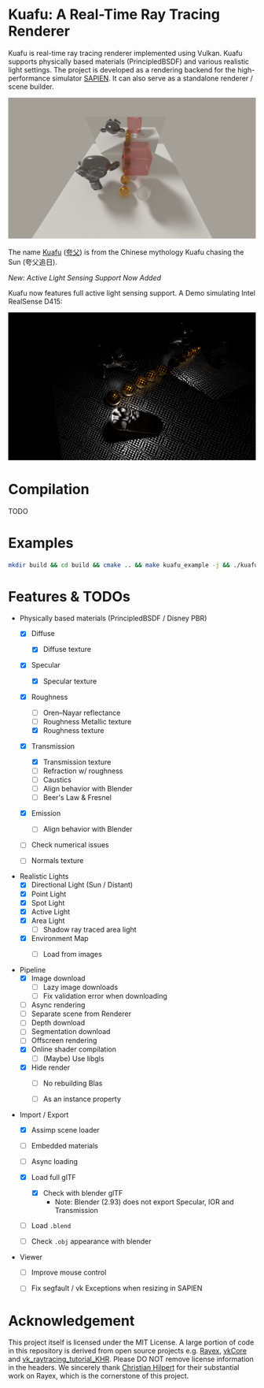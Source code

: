 # Kuafu: A Real-Time Ray Tracing Renderer

Kuafu is real-time ray tracing renderer implemented using Vulkan. Kuafu supports physically based materials (PrincipledBSDF) and various realistic light settings. The project is developed as a rendering backend for the high-performance simulator [SAPIEN](https://sapien.ucsd.edu/). It can also serve as a standalone renderer / scene builder.

![Kuafu Rendering Quality (example: eSpheres)](./docs/assets/kuafu.png)

The name [Kuafu](https://en.wikipedia.org/wiki/Kuafu) ([夸父](https://zh.wikipedia.org/wiki/%E5%A4%B8%E7%88%B6)) is from the Chinese mythology Kuafu chasing the Sun (夸父追日).

*New: Active Light Sensing Support Now Added*

Kuafu now features full active light sensing support. A Demo simulating Intel RealSense D415:

![Active Light Sensing Demo (example: eActive)](./docs/assets/kuafu_active.png)

# Compilation

TODO

# Examples

```bash
mkdir build && cd build && cmake .. && make kuafu_example -j && ./kuafu_example;
```


# Features & TODOs

- Physically based materials (PrincipledBSDF / Disney PBR)
  - [x] Diffuse
    - [x] Diffuse texture
  - [x] Specular
    - [x] Specular texture
  - [x] Roughness
    - [ ] Oren–Nayar reflectance
    - [ ] Roughness Metallic texture
    - [x] Roughness texture
  - [x] Transmission
    - [x] Transmission texture
    - [ ] Refraction w/ roughness
    - [ ] Caustics 
    - [ ] Align behavior with Blender
    - [ ] Beer's Law & Fresnel
  - [x] Emission
    - [ ] Align behavior with Blender
  - [ ] Check numerical issues
  - [ ] Normals texture
    

- Realistic Lights
  - [x] Directional Light (Sun / Distant)
  - [x] Point Light
  - [x] Spot Light
  - [x] Active Light
  - [x] Area Light
    - [ ] Shadow ray traced area light
  - [x] Environment Map
    - [ ] Load from images

    
- Pipeline
  - [x] Image download
    - [ ] Lazy image downloads
    - [ ] Fix validation error when downloading
  - [ ] Async rendering
  - [ ] Separate scene from Renderer
  - [ ] Depth download
  - [ ] Segmentation download
  - [ ] Offscreen rendering
  - [x] Online shader compilation
    - [ ] (Maybe) Use libgls
  - [x] Hide render
    - [ ] No rebuilding Blas
    - [ ] As an instance property


- Import / Export
  - [x] Assimp scene loader
  - [ ] Embedded materials
  - [ ] Async loading
  - [x] Load full glTF
    - [x] Check with blender glTF
      - Note: Blender (2.93) does not export Specular, IOR and Transmission
  - [ ] Load `.blend`
  - [ ] Check `.obj` appearance with blender


- Viewer
  - [ ] Improve mouse control
  - [ ] Fix segfault / vk Exceptions when resizing in SAPIEN



# Acknowledgement

This project itself is licensed under the MIT License. A large portion of code in this repository is derived from open source projects e.g. [Rayex](https://github.com/chillpert/rayex), [vkCore](https://github.com/chillpert/vkCore) and [vk_raytracing_tutorial_KHR](https://github.com/nvpro-samples/vk_raytracing_tutorial_KHR). Please DO NOT remove license information in the headers. We sincerely thank [Christian Hilpert](https://github.com/chillpert) for their substantial work on Rayex, which is the cornerstone of this project.

